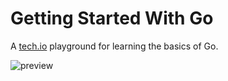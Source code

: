 # Getting Started With Go
A [tech.io](https://tech.io/) playground for learning the basics of Go.


![preview](https://raw.githubusercontent.com/theodesp/playground-mO24uH52/master/Go-Preview.png)
